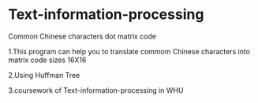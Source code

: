 # Text-information-processing
Common Chinese characters dot matrix code

1.This program can help you to translate commom Chinese characters into matrix code sizes 16X16 

2.Using Huffman Tree

3.coursework of Text-information-processing in WHU
